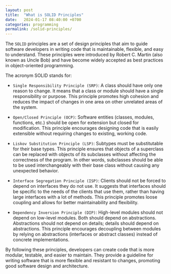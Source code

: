 ```yaml
---
layout: post
title:  "What is SOLID Principles"
date:   2024-01-17 08:40:00 +0700
categories: programming
permalink: /solid-principles/
---
```

The `SOLID` principles are a set of design principles that aim to guide software developers in writing code that is maintainable, flexible, and easy to understand. These principles were introduced by Robert C. Martin (also known as Uncle Bob) and have become widely accepted as best practices in object-oriented programming.

The acronym SOLID stands for:

- `Single Responsibility Principle (SRP)`: A class should have only one reason to change. It means that a class or module should have a single responsibility or purpose. This principle promotes high cohesion and reduces the impact of changes in one area on other unrelated areas of the system.

- `Open/Closed Principle (OCP)`: Software entities (classes, modules, functions, etc.) should be open for extension but closed for modification. This principle encourages designing code that is easily extensible without requiring changes to existing, working code.

- `Liskov Substitution Principle (LSP)`: Subtypes must be substitutable for their base types. This principle ensures that objects of a superclass can be replaced with objects of its subclasses without affecting the correctness of the program. In other words, subclasses should be able to be used interchangeably with their base class without causing any unexpected behavior.

- `Interface Segregation Principle (ISP)`: Clients should not be forced to depend on interfaces they do not use. It suggests that interfaces should be specific to the needs of the clients that use them, rather than having large interfaces with a lot of methods. This principle promotes loose coupling and allows for better maintainability and flexibility.

- `Dependency Inversion Principle (DIP)`: High-level modules should not depend on low-level modules. Both should depend on abstractions. Abstractions should not depend on details; details should depend on abstractions. This principle encourages decoupling between modules by relying on abstractions (interfaces or abstract classes) instead of concrete implementations.

By following these principles, developers can create code that is more modular, testable, and easier to maintain. They provide a guideline for writing software that is more flexible and resistant to changes, promoting good software design and architecture.